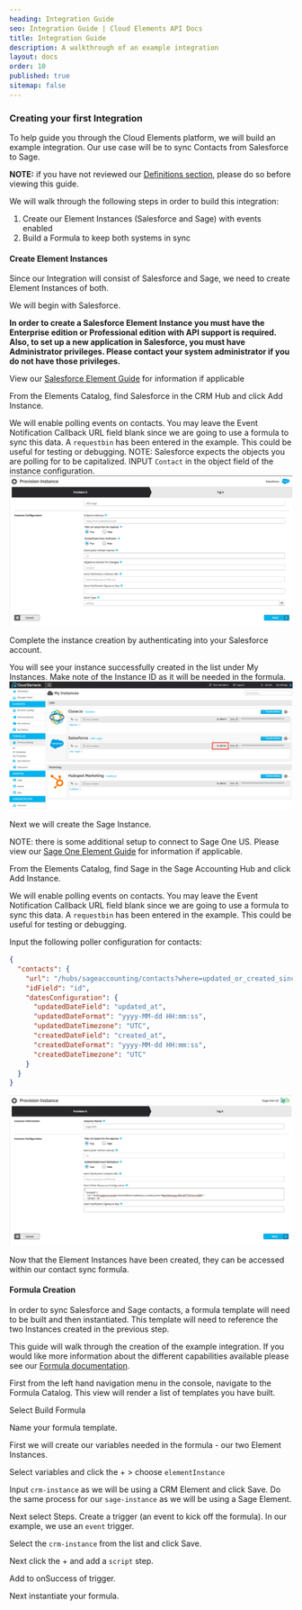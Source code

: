```yaml
---
heading: Integration Guide
seo: Integration Guide | Cloud Elements API Docs
title: Integration Guide
description: A walkthrough of an example integration
layout: docs
order: 10
published: true
sitemap: false
---
```


### Creating your first Integration

To help guide you through the Cloud Elements platform, we will build an example integration. Our use case will be to sync Contacts from Salesforce to Sage.

__NOTE:__ if you have not reviewed our [Definitions section](definitions.html), please do so before viewing this guide.

We will walk through the following steps in order to build this integration:

1. Create our Element Instances (Salesforce and Sage) with events enabled
2. Build a Formula to keep both systems in sync

#### Create Element Instances

Since our Integration will consist of Salesforce and Sage, we need to create Element Instances of both.

We will begin with Salesforce.

__In order to create a Salesforce Element Instance you must have the Enterprise edition or Professional edition with API support is required. Also, to set up a new application in Salesforce, you must have Administrator privileges. Please contact your system administrator if you do not have those privileges.__

View our [Salesforce Element Guide](/docs/elements/salesforce/) for information if applicable

From the Elements Catalog, find Salesforce in the CRM Hub and click Add Instance.

We will enable polling events on contacts.
You may leave the Event Notification Callback URL field blank since we are going to use a formula to sync this data.  A `requestbin` has been entered in the example.  This could be useful for testing or debugging.
NOTE:  Salesforce expects the objects you are polling for to be capitalized.
INPUT `Contact` in the object field of the instance configuration.
![Salesforce instance](img/sfdc-sage.png)

Complete the instance creation by authenticating into your Salesforce account.

You will see your instance successfully created in the list under My Instances.
Make note of the Instance ID as it will be needed in the formula.
![SFDC Instance ID](img/sfdc-instance-id.png)

Next we will create the Sage Instance.

NOTE: there is some additional setup to connect to Sage One US.  Please view our [Sage One Element Guide](/docs/elements/sageoneuse/) for information if applicable.

From the Elements Catalog, find Sage in the Sage Accounting Hub and click Add Instance.

We will enable polling events on contacts.
You may leave the Event Notification Callback URL field blank since we are going to use a formula to sync this data.  A `requestbin` has been entered in the example.  This could be useful for testing or debugging.

Input the following poller configuration for contacts:

```JSON
{
  "contacts": {
    "url": "/hubs/sageaccounting/contacts?where=updated_or_created_since='${gmtDate:yyyy-MM-dd'T'HH:mm:ssXXX}' ",
    "idField": "id",
    "datesConfiguration": {
      "updatedDateField": "updated_at",
      "updatedDateFormat": "yyyy-MM-dd HH:mm:ss",
      "updatedDateTimezone": "UTC",
      "createdDateField": "created_at",
      "createdDateFormat": "yyyy-MM-dd HH:mm:ss",
      "createdDateTimezone": "UTC"
    }
  }
}
```

![Sage instance](img/sage-sfdc.png)

Now that the Element Instances have been created, they can be accessed within our contact sync formula.

#### Formula Creation

In order to sync Salesforce and Sage contacts, a formula template will need to be built and then instantiated.  This template will need to reference the two Instances created in the previous step.

This guide will walk through the creation of the example integration.  If you would like more information about the different capabilities available please see our [Formula documentation](/docs/products/formulas/).

First from the left hand navigation menu in the console, navigate to the Formula Catalog.
This view will render a list of templates you have built.

Select Build Formula

Name your formula template.

First we will create our variables needed in the formula - our two Element Instances.

Select variables and click the + > choose `elementInstance`

Input `crm-instance` as we will be using a CRM Element and click Save.
Do the same process for our `sage-instance` as we will be using a Sage Element.

Next select Steps.  Create a trigger (an event to kick off the formula).
In our example, we use an `event` trigger.

Select the `crm-instance` from the list and click Save.

Next click the + and add a `script` step.

Add to onSuccess of trigger.

Next instantiate your formula.
